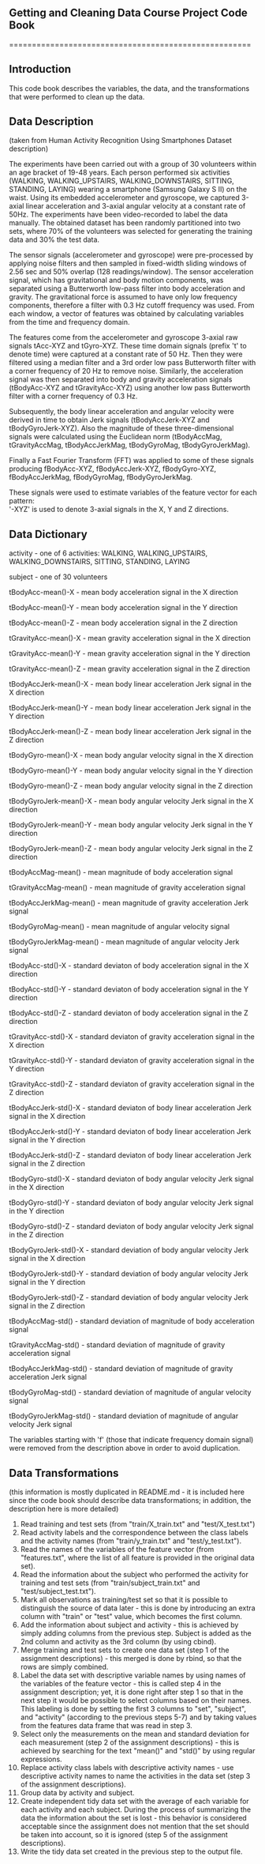 ## Getting and Cleaning Data Course Project Code Book
=====================================================

## Introduction

This code book describes the variables, the data, and the transformations that were performed to clean up the data.


## Data Description

(taken from Human Activity Recognition Using Smartphones Dataset description)

The experiments have been carried out with a group of 30 volunteers within an age bracket of 19-48 years. Each person performed six activities (WALKING, WALKING_UPSTAIRS, WALKING_DOWNSTAIRS, SITTING, STANDING, LAYING) wearing a smartphone (Samsung Galaxy S II) on the waist. Using its embedded accelerometer and gyroscope, we captured 3-axial linear acceleration and 3-axial angular velocity at a constant rate of 50Hz. The experiments have been video-recorded to label the data manually. The obtained dataset has been randomly partitioned into two sets, where 70% of the volunteers was selected for generating the training data and 30% the test data.

The sensor signals (accelerometer and gyroscope) were pre-processed by applying noise filters and then sampled in fixed-width sliding windows of 2.56 sec and 50% overlap (128 readings/window). The sensor acceleration signal, which has gravitational and body motion components, was separated using a Butterworth low-pass filter into body acceleration and gravity. The gravitational force is assumed to have only low frequency components, therefore a filter with 0.3 Hz cutoff frequency was used. From each window, a vector of features was obtained by calculating variables from the time and frequency domain.

The features come from the accelerometer and gyroscope 3-axial raw signals tAcc-XYZ and tGyro-XYZ. These time domain signals (prefix 't' to denote time) were captured at a constant rate of 50 Hz. Then they were filtered using a median filter and a 3rd order low pass Butterworth filter with a corner frequency of 20 Hz to remove noise. Similarly, the acceleration signal was then separated into body and gravity acceleration signals (tBodyAcc-XYZ and tGravityAcc-XYZ) using another low pass Butterworth filter with a corner frequency of 0.3 Hz. 

Subsequently, the body linear acceleration and angular velocity were derived in time to obtain Jerk signals (tBodyAccJerk-XYZ and tBodyGyroJerk-XYZ). Also the magnitude of these three-dimensional signals were calculated using the Euclidean norm (tBodyAccMag, tGravityAccMag, tBodyAccJerkMag, tBodyGyroMag, tBodyGyroJerkMag). 

Finally a Fast Fourier Transform (FFT) was applied to some of these signals producing fBodyAcc-XYZ, fBodyAccJerk-XYZ, fBodyGyro-XYZ, fBodyAccJerkMag, fBodyGyroMag, fBodyGyroJerkMag.

These signals were used to estimate variables of the feature vector for each pattern:  
'-XYZ' is used to denote 3-axial signals in the X, Y and Z directions.

## Data Dictionary

activity - one of 6 activities: WALKING, WALKING_UPSTAIRS, WALKING_DOWNSTAIRS, SITTING, STANDING, LAYING
        
subject - one of 30 volunteers

tBodyAcc-mean()-X - mean body acceleration signal in the X direction

tBodyAcc-mean()-Y - mean body acceleration signal in the Y direction

tBodyAcc-mean()-Z - mean body acceleration signal in the Z direction

tGravityAcc-mean()-X - mean gravity acceleration signal in the X direction

tGravityAcc-mean()-Y - mean gravity acceleration signal in the Y direction

tGravityAcc-mean()-Z - mean gravity acceleration signal in the Z direction

tBodyAccJerk-mean()-X - mean body linear acceleration Jerk signal in the X direction

tBodyAccJerk-mean()-Y - mean body linear acceleration Jerk signal in the Y direction

tBodyAccJerk-mean()-Z - mean body linear acceleration Jerk signal in the Z direction

tBodyGyro-mean()-X - mean body angular velocity signal in the X direction

tBodyGyro-mean()-Y - mean body angular velocity signal in the Y direction

tBodyGyro-mean()-Z - mean body angular velocity signal in the Z direction

tBodyGyroJerk-mean()-X - mean body angular velocity Jerk signal in the X direction

tBodyGyroJerk-mean()-Y - mean body angular velocity Jerk signal in the Y direction

tBodyGyroJerk-mean()-Z - mean body angular velocity Jerk signal in the Z direction

tBodyAccMag-mean() - mean magnitude of body acceleration signal

tGravityAccMag-mean() - mean magnitude of gravity acceleration signal

tBodyAccJerkMag-mean() - mean magnitude of gravity acceleration Jerk signal

tBodyGyroMag-mean() - mean magnitude of angular velocity signal

tBodyGyroJerkMag-mean() - mean magnitude of angular velocity Jerk signal

tBodyAcc-std()-X - standard deviaton of body acceleration signal in the X direction

tBodyAcc-std()-Y - standard deviaton of body acceleration signal in the Y direction

tBodyAcc-std()-Z - standard deviaton of body acceleration signal in the Z direction

tGravityAcc-std()-X - standard deviaton of gravity acceleration signal in the X direction

tGravityAcc-std()-Y - standard deviaton of gravity acceleration signal in the Y direction

tGravityAcc-std()-Z - standard deviaton of gravity acceleration signal in the Z direction

tBodyAccJerk-std()-X - standard deviaton of body linear acceleration Jerk signal in the X direction

tBodyAccJerk-std()-Y - standard deviaton of body linear acceleration Jerk signal in the Y direction

tBodyAccJerk-std()-Z - standard deviaton of body linear acceleration Jerk signal in the Z direction

tBodyGyro-std()-X - standard deviaton of body angular velocity Jerk signal in the X direction

tBodyGyro-std()-Y - standard deviaton of body angular velocity Jerk signal in the Y direction

tBodyGyro-std()-Z - standard deviaton of body angular velocity Jerk signal in the Z direction

tBodyGyroJerk-std()-X - standard deviation of body angular velocity Jerk signal in the X direction

tBodyGyroJerk-std()-Y - standard deviation of body angular velocity Jerk signal in the Y direction

tBodyGyroJerk-std()-Z - standard deviation of body angular velocity Jerk signal in the Z direction

tBodyAccMag-std() - standard deviation of magnitude of body acceleration signal

tGravityAccMag-std() - standard deviation of magnitude of gravity acceleration signal

tBodyAccJerkMag-std() - standard deviation of magnitude of gravity acceleration Jerk signal

tBodyGyroMag-std() - standard deviation of magnitude of angular velocity signal

tBodyGyroJerkMag-std() - standard deviation of magnitude of angular velocity Jerk signal

The variables starting with 'f' (those that indicate frequency domain signal) were removed from the description above in order to avoid duplication.


## Data Transformations

(this information is mostly duplicated in README.md - it is included here since the code book should describe data transformations; in addition, the description here is more detailed)

1. Read training and test sets (from "train/X_train.txt" and "test/X_test.txt")
2. Read activity labels and the correspondence between the class labels and the activity names (from "train/y_train.txt" and "test/y_test.txt").
3. Read the names of the variables of the feature vector (from "features.txt", where the list of all feature is provided in the original data set).
4. Read the information about the subject who performed the activity for training and test sets (from "train/subject_train.txt" and "test/subject_test.txt").
5. Mark all observations as training/test set so that it is possible to distinguish the source of data later - this is done by introducing an extra column with "train" or "test" value, which becomes the first column.
6. Add the information about subject and activity - this is achieved by simply adding columns from the previous step. Subject is added as the 2nd column and activity as the 3rd column (by using cbind).
7. Merge training and test sets to create one data set (step 1 of the assignment descriptions) - this merged is done by rbind, so that the rows are simply combined.
8. Label the data set with descriptive variable names by using names of the variables of the feature vector - this is called step 4 in the assignment description; yet, it is done right after step 1 so that in the next step it would be possible to select columns based on their names. This labeling is done by setting the first 3 columns to "set", "subject", and "activity" (according to the previous steps 5-7) and by taking values from the features data frame that was read in step 3.
9. Select only the measurements on the mean and standard deviation for each measurement (step 2 of the assignment descriptions) - this is achieved by searching for the text "mean()" and "std()" by using regular expressions.
10. Replace activity class labels with descriptive activity names - use descriptive activity names to name the activities in the data set (step 3 of the assignment descriptions).
11. Group data by activity and subject.
12. Create independent tidy data set with the average of each variable for each activity and each subject. During the process of summarizing the data the information about the set is lost - this behavior is considered acceptable since the assignment does not mention that the set should be taken into account, so it is ignored (step 5 of the assignment descriptions).
13. Write the tidy data set created in the previous step to the output file.